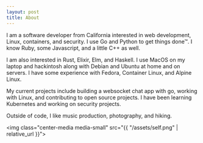 ```yaml
---
layout: post
title: About
---
```


I am a software developer from California interested in web development, Linux, containers, and security. I use Go and Python to get things done™. I know Ruby, some Javascript, and a little C++ as well.

I am also interested in Rust, Elixir, Elm, and Haskell. I use MacOS on my laptop and hackintosh along with Debian and Ubuntu at home and on servers. I have some experience with Fedora, Container Linux, and Alpine Linux.

My current projects include building a websocket chat app with go, working with Linux, and contributing to open source projects. I have been learning Kubernetes and working on security projects.

Outside of code, I like music production, photography, and hiking.

<img class="center-media media-small" src="{{ "/assets/self.png" | relative_url
}}">
